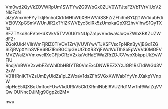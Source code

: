 Vm0wd2QyVkZOVWRpUm1SWFYwZG9WbGx0ZUV0WFJteFZVbTVrVlUxV2NIcFdN
alZyVmxVeFYyTkljRmhoCk1rMHhWbXBHWVdSSFZrZFhiRnBYQ21Wc1dubFdi
VEI0VXpGSmVWUnJiR2xTYlZKWVEyc3dlRk5zUmxkaQpXR2hvVlhwS1QyTXha
SFZTYkdScFVteHdXVkV5TVV0U01rNUpZa1pvVndwaVJuQnZWbXBKZUZWdFZr
ZGoKUld4VllrWmFjRlZ0TlVOV1ZrVjVUVlYwVTJKSFVscFpNRnByVjBGd1ZG
SlZjRVpXYlhSVFV6RlZlRnBGClpGVUtZbXR3YjFWc1VuTlhSbEpWVVd0MGFV
MVZWalZVVmxwcllXeGFjbGRzV2xkaVdHaE1Wa2RrZDJGVwpXbkppUkZwWFlU
RndjVnBWV2xwbFZsWnlDbHBIYTB0VmExcDNWREZXYzJGR1RsTldiWGd3V2xW
V01HRnIKTVZsUmEyUldZa1pLZWxaV1dsZFhSVGxXWlVab1YyVnJXakpYVnpW
clpHeE5lQXBqUm1ocFUwVkdURkV5Ck1XRmlNbEl6VUZRd1MwTnRWalZqVVQw
OUNncDJiMjg9Cgp2d2M=

nwu